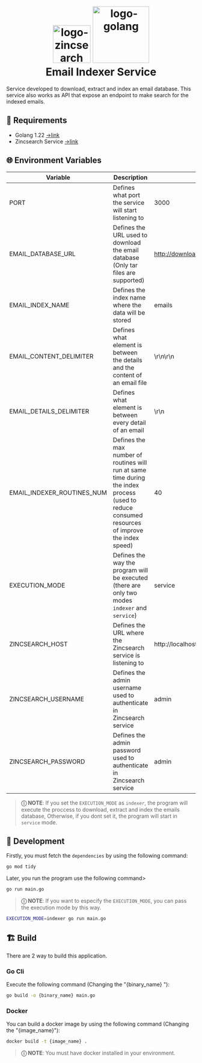 <h1 align="center">
  <img alt="logo-zincsearch" src="https://zincsearch-docs.zinc.dev/images/zinc.png" width="100px"/>
  <img alt="logo-golang" src="https://go.dev/images/go-logo-blue.svg" width="150px"/>
  <br/>
  Email Indexer Service
</h1>

Service developed to download, extract and index an email database. This service also works as API that expose an endpoint to make search for the indexed emails.

## 📄 Requirements
* Golang 1.22 [→link](https://go.dev/dl/)
* Zincsearch Service [→link](https://zincsearch-docs.zinc.dev/installation/)

## 🌐 Environment Variables
| Variable                   | Description                                                                                                                                      | Default Value                                                  |
|----------------------------|--------------------------------------------------------------------------------------------------------------------------------------------------|----------------------------------------------------------------|
| PORT                       | Defines what port the service will start listening to                                                                                            | 3000                                                           |
| EMAIL_DATABASE_URL         | Defines the URL used to download the email database (Only tar files are supported)                                                               | http://download.srv.cs.cmu.edu//~enron/enron_mail_20110402.tgz |
| EMAIL_INDEX_NAME           | Defines the index name where the data will be stored                                                                                             | emails                                                         |
| EMAIL_CONTENT_DELIMITER    | Defines what element is between the details and the content of an email file                                                                     | \\r\\n\\r\\n                                                   |
| EMAIL_DETAILS_DELIMITER    | Defines what element is between every detail of an email                                                                                         | \\r\\n                                                         |
| EMAIL_INDEXER_ROUTINES_NUM | Defines the max number of routines will run at same time during the index process (used to reduce consumed resources of improve the index speed) | 40                                                             |
| EXECUTION_MODE             | Defines the way the program will be executed (there are only two modes `indexer` and `service`)                                                  | service                                                        |
| ZINCSEARCH_HOST            | Defines the URL where the Zincsearch service is listening to                                                                                     | http://localhost:4080                                          |
| ZINCSEARCH_USERNAME        | Defines the admin username used to authenticate in Zincsearch service                                                                            | admin                                                          |
| ZINCSEARCH_PASSWORD        | Defines the admin password used to authenticate in Zincsearch service                                                                            | admin                                                          |

>**ⓘ NOTE**: If you set the `EXECUTION_MODE` as `indexer`, the program will execute the proccess to download, extract and index the emails database, Otherwise, if you dont set it, the program will start in `service` mode.

## 🧩 Development
Firstly, you must fetch the `dependencies` by using the following command:
```bash
go mod tidy
```

Later, you run the program use the following command>
```bash
go run main.go
```
>**ⓘ NOTE**: If you want to especify the `EXECUTION_MODE`, you can pass the execution mode by this way.
```bash
EXECUTION_MODE=indexer go run main.go
```


## 🏗️ Build
There are 2 way to build this application.

### Go Cli
Execute the following command (Changing the "{binary_name} "):
```bash
go build -o {binary_name} main.go
```

### Docker
You can build a docker image by using the following command (Changing the "{image_name}"):
```bash
docker build -t {image_name} .
```
>**ⓘ NOTE**: You must have docker installed in your environment.